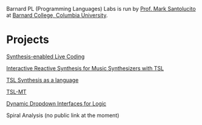 
Barnard PL (Programming Languages) Labs is run by [Prof. Mark Santolucito](http://www.marksantolucito.com/) at [Barnard College, Columbia University](https://cs.barnard.edu/).

# Projects

[Synthesis-enabled Live Coding](http://161.35.14.211/)

[Interactive Reactive Synthesis for Music Synthesizers with TSL](http://tslsynthesissynthesizer.com/)

[TSL Synthesis as a language](https://barnard-pl-labs.github.io/tsltools/)

[TSL-MT](https://github.com/Barnard-PL-Labs/temos)

[Dynamic Dropdown Interfaces for Logic](https://barnard-pl-labs.github.io/dynamicGrammars/)

Spiral Analysis (no public link at the moment)
